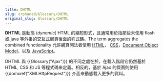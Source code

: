 ```yaml
---
title: DHTML
slug: orphaned/Glossary/DHTML
original_slug: Glossary/DHTML
---
```

**DHTML** 是動態 (*dynamic*) HTML 的縮短形式，且通常用於指那些未使用 flash 或 java 等外掛的交互式網頁後面的程式碼。The term aggregates the combined functionality 允許網頁開法者使用 [HTML](/en-US/docs/HTML)， [CSS](/en-US/docs/CSS)，[Document Object Model](/en-US/docs/DOM)，以及 [JavaScript](/en-US/docs/JavaScript)。

DHTML 與 {{Glossary("Ajax")}} 的不同之處在於，在載入階段它仍然基於 HTML, CSS 和 JS 等程式碼來定義。相反的，基於 Ajax 的頁面則使用 {{domxref("XMLHttpRequest")}} 介面來動態載入更多的資料。
